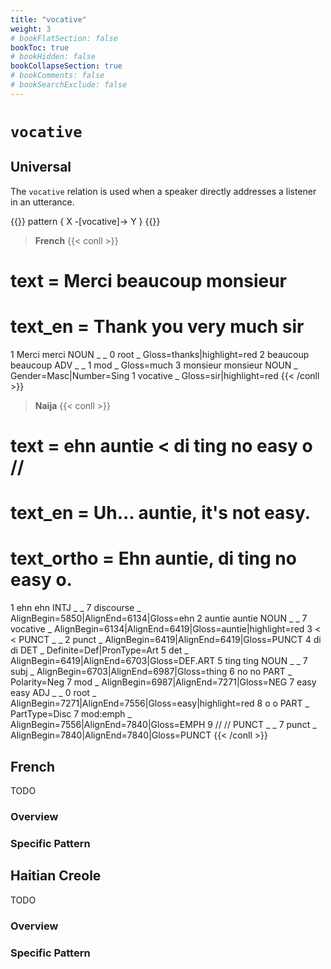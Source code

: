 ```yaml
---
title: "vocative"
weight: 3
# bookFlatSection: false
bookToc: true
# bookHidden: false
bookCollapseSection: true
# bookComments: false
# bookSearchExclude: false
---
```


# `vocative`

## Universal

The `vocative` relation is used when a speaker directly addresses a listener in an utterance.

{{<grew >}}
pattern { X -[vocative]-> Y }
{{</grew>}}

> __French__
{{< conll >}}
# text = Merci beaucoup monsieur
# text_en = Thank you very much sir
1	Merci	merci	NOUN	_	_	0	root	_	Gloss=thanks|highlight=red
2	beaucoup	beaucoup	ADV	_	_	1	mod	_	Gloss=much
3	monsieur	monsieur	NOUN	_	Gender=Masc|Number=Sing	1	vocative	_	Gloss=sir|highlight=red
{{< /conll >}}


> __Naija__
{{< conll >}}
# text = ehn auntie < di ting no easy o //
# text_en = Uh... auntie, it's not easy.
# text_ortho = Ehn auntie, di ting no easy o.
1	ehn	ehn	INTJ	_	_	7	discourse	_	AlignBegin=5850|AlignEnd=6134|Gloss=ehn
2	auntie	auntie	NOUN	_	_	7	vocative	_	AlignBegin=6134|AlignEnd=6419|Gloss=auntie|highlight=red
3	<	<	PUNCT	_	_	2	punct	_	AlignBegin=6419|AlignEnd=6419|Gloss=PUNCT
4	di	di	DET	_	Definite=Def|PronType=Art	5	det	_	AlignBegin=6419|AlignEnd=6703|Gloss=DEF.ART
5	ting	ting	NOUN	_	_	7	subj	_	AlignBegin=6703|AlignEnd=6987|Gloss=thing
6	no	no	PART	_	Polarity=Neg	7	mod	_	AlignBegin=6987|AlignEnd=7271|Gloss=NEG
7	easy	easy	ADJ	_	_	0	root	_	AlignBegin=7271|AlignEnd=7556|Gloss=easy|highlight=red
8	o	o	PART	_	PartType=Disc	7	mod:emph	_	AlignBegin=7556|AlignEnd=7840|Gloss=EMPH
9	//	//	PUNCT	_	_	7	punct	_	AlignBegin=7840|AlignEnd=7840|Gloss=PUNCT
{{< /conll >}}






## French

TODO
### Overview

### Specific Pattern




## Haitian Creole

TODO
### Overview

### Specific Pattern



